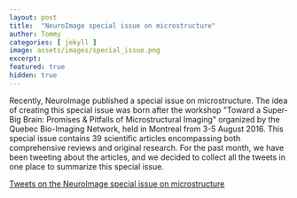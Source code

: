 ```yaml
---
layout: post
title:  "NeuroImage special issue on microstructure"
author: Tommy
categories: [ jekyll ]
image: assets/images/special_issue.png
excerpt:
featured: true
hidden: true
---
```



Recently, NeuroImage published a special issue on microstructure. The idea of creating this special issue was born after the workshop "Toward a Super-Big Brain: Promises & Pitfalls of Microstructural Imaging" organized by the Quebec Bio-Imaging Network, held in Montreal from 3-5 August 2016.
This special issue contains 39 scientific articles encompassing both comprehensive reviews and original research. For the past month, we have been tweeting about the articles, and we decided to collect all the tweets in one place to summarize this special issue.


<a class="twitter-timeline" data-chrome="noheader nofooter" href="https://twitter.com/TommyBoshkovski/timelines/1075416015763320832?ref_src=twsrc%5Etfw">Tweets on the NeuroImage special issue on microstructure</a> <script async src="https://platform.twitter.com/widgets.js" charset="utf-8"></script>


<a class="twitter-timeline" data-chrome="noheader nofooter" href="https://twitter.com/TommyBoshkovski/timelines/1075427283324801024?ref_src=twsrc%5Etfw"></a> <script async src="https://platform.twitter.com/widgets.js" charset="utf-8"></script>
